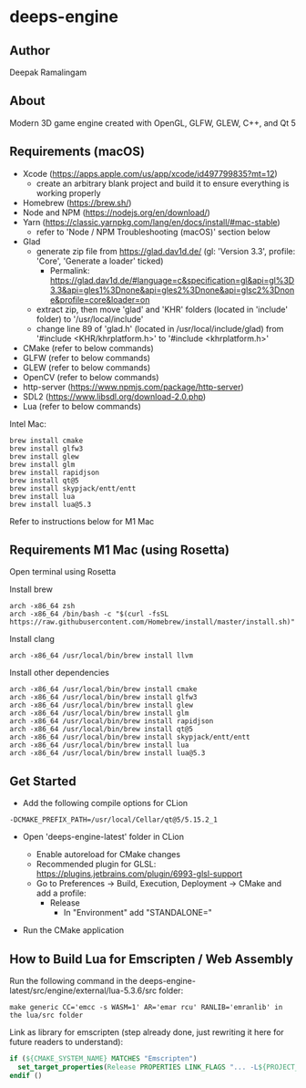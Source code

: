 # deeps-engine

## Author
Deepak Ramalingam

## About
Modern 3D game engine created with OpenGL, GLFW, GLEW, C++, and Qt 5

## Requirements (macOS)

- Xcode (https://apps.apple.com/us/app/xcode/id497799835?mt=12)
  - create an arbitrary blank project and build it to ensure everything is working properly
- Homebrew (https://brew.sh/)
- Node and NPM (https://nodejs.org/en/download/)
- Yarn (https://classic.yarnpkg.com/lang/en/docs/install/#mac-stable)
  - refer to 'Node / NPM Troubleshooting (macOS)' section below
- Glad
  - generate zip file from https://glad.dav1d.de/ (gl: 'Version 3.3', profile: 'Core', 'Generate a loader' ticked)
    - Permalink: https://glad.dav1d.de/#language=c&specification=gl&api=gl%3D3.3&api=gles1%3Dnone&api=gles2%3Dnone&api=glsc2%3Dnone&profile=core&loader=on
  - extract zip, then move 'glad' and 'KHR' folders (located in 'include' folder) to '/usr/local/include'
  - change line 89 of 'glad.h' (located in /usr/local/include/glad) from '#include <KHR/khrplatform.h>' to '#include <khrplatform.h>'
- CMake (refer to below commands)
- GLFW (refer to below commands)
- GLEW (refer to below commands)
- OpenCV (refer to below commands)
- http-server (https://www.npmjs.com/package/http-server)
- SDL2 (https://www.libsdl.org/download-2.0.php)
- Lua (refer to below commands)

Intel Mac:

```
brew install cmake
brew install glfw3
brew install glew
brew install glm
brew install rapidjson
brew install qt@5
brew install skypjack/entt/entt
brew install lua
brew install lua@5.3
```

Refer to instructions below for M1 Mac

## Requirements M1 Mac (using Rosetta)

Open terminal using Rosetta

Install brew

```
arch -x86_64 zsh  
arch -x86_64 /bin/bash -c "$(curl -fsSL https://raw.githubusercontent.com/Homebrew/install/master/install.sh)"
```

Install clang

```
arch -x86_64 /usr/local/bin/brew install llvm
```

Install other dependencies

```
arch -x86_64 /usr/local/bin/brew install cmake
arch -x86_64 /usr/local/bin/brew install glfw3
arch -x86_64 /usr/local/bin/brew install glew
arch -x86_64 /usr/local/bin/brew install glm
arch -x86_64 /usr/local/bin/brew install rapidjson
arch -x86_64 /usr/local/bin/brew install qt@5
arch -x86_64 /usr/local/bin/brew install skypjack/entt/entt
arch -x86_64 /usr/local/bin/brew install lua
arch -x86_64 /usr/local/bin/brew install lua@5.3
```

## Get Started

- Add the following compile options for CLion

```shell
-DCMAKE_PREFIX_PATH=/usr/local/Cellar/qt@5/5.15.2_1
```

- Open 'deeps-engine-latest' folder in CLion
  - Enable autoreload for CMake changes
  - Recommended plugin for GLSL: https://plugins.jetbrains.com/plugin/6993-glsl-support
  - Go to Preferences -> Build, Execution, Deployment -> CMake and add a profile:
    - Release
      - In "Environment" add "STANDALONE="

- Run the CMake application

## How to Build Lua for Emscripten / Web Assembly

Run the following command in the deeps-engine-latest/src/engine/external/lua-5.3.6/src folder:

```shell
make generic CC='emcc -s WASM=1' AR='emar rcu' RANLIB='emranlib' in the lua/src folder
```

Link as library for emscripten (step already done, just rewriting it here for future readers to understand):

```cmake
if (${CMAKE_SYSTEM_NAME} MATCHES "Emscripten")
  set_target_properties(Release PROPERTIES LINK_FLAGS "... -L${PROJECT_SOURCE_DIR}/src/engine/external/lua-5.3.6/src -s ...")
endif ()
```